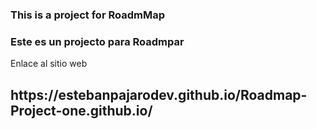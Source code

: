 <h3>This is a project for RoadmMap</h3>
<h3>Este es un projecto para Roadmpar</h3>
<p>Enlace al sitio web</p>
<h2>https://estebanpajarodev.github.io/Roadmap-Project-one.github.io/</h2>
